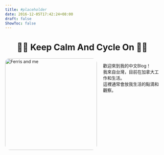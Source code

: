 ```yaml
---
title: #placeholder
date: 2016-12-05T17:42:24+08:00
draft: false
ShowToc: false
---
```

<h1 style="text-align:center">🚴‍♂️ Keep Calm And Cycle On 🚴‍♂️</h1>

<div style="display: flex; align-items: flex-start; justify-content: center;">
  <img src="/images/ziva_ferris.jpg" alt="Ferris and me" width="300" style="border-radius: 15px; margin-right: 20px;">
  <p style="text-align: left;">
    歡迎來到我的中文Blog！<br>
    我來自台灣，目前在加拿大工作和生活。<br>
    這裡通常會放我生活的點滴和觀察。
  </p>
</div>

<!-- <p align="center">
<a href="/docs/resume_morris_tai.pdf"><b>📃Resume<b> (Update: 2024/1)</a>
</p> -->
